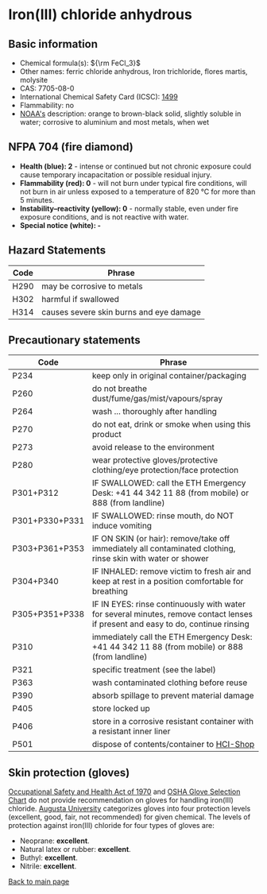 # Iron(III) chloride anhydrous

## Basic information

- Chemical formula(s): ${\rm FeCl_3}$
- Other names: ferric chloride anhydrous, Iron trichloride, flores martis, molysite
- CAS: 7705-08-0
- International Chemical Safety Card (ICSC): [1499](https://inchem.org/documents/icsc/icsc/eics1499.htm)
- Flammability: no
- [NOAA's](https://cameochemicals.noaa.gov/chemical/8680) description: orange to brown-black solid, slightly soluble in water; corrosive to aluminium and most metals, when wet

## NFPA 704 (fire diamond)

- **Health (blue): 2** - intense or continued but not chronic exposure could cause temporary incapacitation or possible residual injury.
- **Flammability (red): 0** - will not burn under typical fire conditions, will not burn in air unless exposed to a temperature of 820 °C for more than 5 minutes.
- **Instability–reactivity (yellow): 0** - normally stable, even under fire exposure conditions, and is not reactive with water.
- **Special notice (white): -**

## Hazard Statements

| Code | Phrase                                  |
| ---- | --------------------------------------- |
| H290 | may be corrosive to metals              |
| H302 | harmful if swallowed                    |
| H314 | causes severe skin burns and eye damage |

## Precautionary statements

| Code           | Phrase                                                                                                                           |
| -------------- | -------------------------------------------------------------------------------------------------------------------------------- |
| P234           | keep only in original container/packaging                                                                                        |
| P260           | do not breathe dust/fume/gas/mist/vapours/spray                                                                                  |
| P264           | wash ... thoroughly after handling                                                                                               |
| P270           | do not eat, drink or smoke when using this product                                                                               |
| P273           | avoid release to the environment                                                                                                 |
| P280           | wear protective gloves/protective clothing/eye protection/face protection                                                        |
| P301+P312      | IF SWALLOWED: call the ETH Emergency Desk: +41 44 342 11 88 (from mobile) or 888 (from landline)                                 |
| P301+P330+P331 | IF SWALLOWED: rinse mouth, do NOT induce vomiting                                                                                |
| P303+P361+P353 | IF ON SKIN (or hair): remove/take off immediately all contaminated clothing, rinse skin with water or shower                     |
| P304+P340      | IF INHALED: remove victim to fresh air and keep at rest in a position comfortable for breathing                                  |
| P305+P351+P338 | IF IN EYES: rinse continuously with water for several minutes, remove contact lenses if present and easy to do, continue rinsing |
| P310           | immediately call the ETH Emergency Desk: +41 44 342 11 88 (from mobile) or 888 (from landline)                                   |
| P321           | specific treatment (see the label)                                                                                               |
| P363           | wash contaminated clothing before reuse                                                                                          |
| P390           | absorb spillage to prevent material damage                                                                                       |
| P405           | store locked up                                                                                                                  |
| P406           | store in a corrosive resistant container with a resistant inner liner                                                            |
| P501           | dispose of contents/container to [HCI-Shop](https://hci-shop.ethz.ch/en/)                                                        |

## Skin protection (gloves)

[Occupational Safety and Health Act of 1970](https://www.osha.gov/sites/default/files/publications/osha3151.pdf) and [OSHA Glove Selection Chart](https://safety.fsu.edu/safety_manual/OSHA%20Glove%20Selection%20Chart.pdf) do not provide recommendation on gloves for handling iron(III) chloride. [Augusta University](https://www.augusta.edu/services/ehs/chemsafe/PDF%20files/gloveselechart.pdf) categorizes gloves into four protection levels (excellent, good, fair, not recommended) for given chemical. The levels of protection against iron(III) chloride for four types of gloves are:

- Neoprane: **excellent**.
- Natural latex or rubber: **excellent**.
- Buthyl: **excellent**.
- Nitrile: **excellent**.

[Back to main page](https://github.com/Global-Health-Engineering/wet-lab-chemicals)
